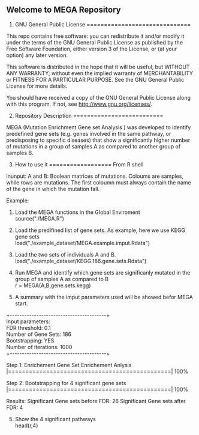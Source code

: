 Welcome to MEGA Repository
-------------------------------

1. GNU General Public License
==============================

This repo contains free software: you can redistribute it and/or modify
it under the terms of the GNU General Public License as published by
the Free Software Foundation, either version 3 of the License, or
(at your option) any later version.

This software is distributed in the hope that it will be useful,
but WITHOUT ANY WARRANTY; without even the implied warranty of
MERCHANTABILITY or FITNESS FOR A PARTICULAR PURPOSE.  See the
GNU General Public License for more details.

You should have received a copy of the GNU General Public License
along with this program.  If not, see <http://www.gnu.org/licenses/>.


2. Repository Description
==========================

MEGA (Mutation Enrichment Gene set Analysis ) was developed to 
identify predefined gene sets (e.g. genes involved in the same
pathway, or predisposing to specific diseases) that show a
significantly higher number of mutations in a group of samples A
as compared to another group of samples B.

3. How to use it
==================
From R shell

inunput:
A and B: Boolean matrices of mutations. Coloums are samples, while rows are
mutations. The first coloumn must always contain the name of the gene in which
the mutation fall.

Example:

1. Load the MEGA functions in the Global Enviroment <br />
source("./MEGA.R") <br />

2. Load the predifined list of gene sets. As example, here we use KEGG gene sets <br />
load("./example_dataset/MEGA.example.imput.Rdata") <br />

3. Load the two sets of individuals A and B.
load("./example_dataset/KEGG.186.gene.sets.Rdata") <br />

4. Run MEGA and identify which gene sets are significanly mutated in the group of samples A as compared to B <br />
r = MEGA(A,B,gene.sets.kegg) <br />

5. A summary with the imput parameters used will be showed befor MEGA start.

+----------------------------------------+<br />
 Input parameters:<br />
 FDR threshold: 0.1 <br />
 Number of Gene Sets: 186 <br />
 Bootstrapping: YES<br />
 Number of iterations: 1000 <br />
+----------------------------------------+<br />

Step 1: Enrichement Gene Set Enrichement Anlysis
|===============================================| 100%

Step 2: Bootstrapping for 4 significant gene sets
|===============================================| 100%

Results:
Significant Gene sets before FDR: 26 
Significant Gene sets after FDR: 4 

5. Show the 4 significant pathways <br />
head(r,4) <br />

